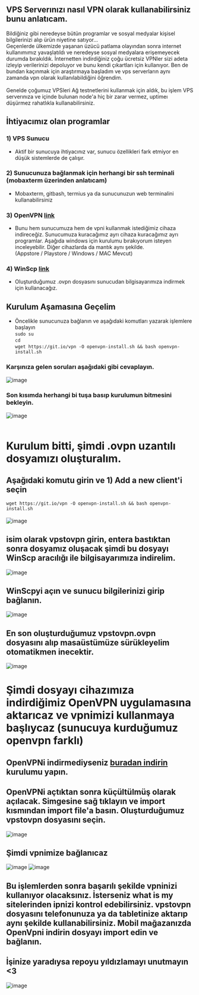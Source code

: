 
## VPS Serverınızı nasıl VPN olarak kullanabilirsiniz bunu anlatıcam.

Bildiğiniz gibi neredeyse bütün programlar ve sosyal medyalar kişisel bilgilerinizi alıp ürün niyetine satıyor... <br> Geçenlerde ülkemizde yaşanan üzücü patlama olayından sonra internet kullanımımız yavaşlatıldı ve neredeyse sosyal medyalara erişemeyecek durumda bırakıldık. İnternetten indirdiğiniz çoğu ücretsiz VPNler sizi adeta izleyip verilerinizi depoluyor ve bunu kendi çıkartları için kullanıyor. Ben de bundan kaçınmak için araştırmaya başladım ve vps serverların aynı zamanda vpn olarak kullanılabildiğini öğrendim. <br> <br>  Genelde çoğumuz VPSleri Ağ testnetlerini kullanmak için aldık, bu işlem VPS serverınıza ve içinde bulunan node'a hiç bir zarar vermez, uptimeı düşürmez rahatlıkla kullanabilirsiniz. 

## İhtiyacımız olan programlar
### 1) VPS Sunucu
  - Aktif bir sunucuya ihtiyacınız var, sunucu özellikleri fark etmiyor en düşük sistemlerde de çalışır.
  
### 2) Sunucunuza bağlanmak için herhangi bir ssh terminali (mobaxterm üzerinden anlatıcam)
  - Mobaxterm, gitbash, termius ya da sunucunuzun web terminalini kullanabilirsiniz
  
### 3) OpenVPN [link](https://openvpn.net/client-connect-vpn-for-windows/)
  - Bunu hem sunucumuza hem de vpni kullanmak istediğimiz cihaza indireceğiz. Sunucumuza kuracağımız ayrı cihaza kuracağımız ayrı programlar. Aşağıda windows için kurulumu bırakıyorum isteyen inceleyebilir. Diğer cihazlarda da mantık aynı şekilde. <br> (Appstore / Playstore / Windows / MAC Mevcut)

### 4) WinScp [link](https://winscp.net/eng/download.php)
  - Oluşturduğumuz .ovpn dosyasını sunucudan bilgisayarımıza indirmek için kullanacağız.
  
## Kurulum Aşamasına Geçelim

  - Öncelikle sunucunuza bağlanın ve aşağıdaki komutları yazarak işlemlere başlayın <br>
  `sudo su` <br>
  `cd` <br>
  `wget https://git.io/vpn -O openvpn-install.sh && bash openvpn-install.sh` <br>
  
  ### Karşınıza gelen soruları aşağıdaki gibi cevaplayın.
  ![image](https://user-images.githubusercontent.com/76253089/208157916-4e73f97a-27b9-42e3-a44b-48719ea7a07e.png)
  
  ### Son kısımda herhangi bi tuşa basıp kurulumun bitmesini bekleyin.
  ![image](https://user-images.githubusercontent.com/76253089/208158038-b3b92867-9dab-46b7-84d6-73b340019500.png)
  <br>
  <br>
  
  # Kurulum bitti, şimdi .ovpn uzantılı dosyamızı oluşturalım.
  ## Aşağıdaki komutu girin ve 1) Add a new client'i seçin
  `wget https://git.io/vpn -O openvpn-install.sh && bash openvpn-install.sh` <br>
  <br>
  ![image](https://user-images.githubusercontent.com/76253089/208158342-f24e15b1-d326-4296-9e13-66bf105e7156.png)
  
  ## isim olarak vpstovpn girin, entera bastıktan sonra dosyamız oluşacak şimdi bu dosyayı WinScp aracılığı ile bilgisayarımıza indirelim.
  ![image](https://user-images.githubusercontent.com/76253089/208158501-77cd8c7d-f27a-45ed-8eb8-3ba20240d48b.png)

  ## WinScpyi açın ve sunucu bilgilerinizi girip bağlanın.
  ![image](https://user-images.githubusercontent.com/76253089/208159256-9c7b69a9-795a-4064-9b03-d55b7bb1237f.png)

  ## En son oluşturduğumuz vpstovpn.ovpn dosyasını alıp masaüstümüze sürükleyelim otomatikmen inecektir.
  ![image](https://user-images.githubusercontent.com/76253089/208159732-07a51e94-4471-4d90-bd41-3282ec67f603.png)
  
  # Şimdi dosyayı cihazımıza indirdiğimiz OpenVPN uygulamasına aktarıcaz ve vpnimizi kullanmaya başlıycaz (sunucuya kurduğumuz openvpn farklı)
  ## OpenVPNi indirmediyseniz [buradan indirin](https://openvpn.net/client-connect-vpn-for-windows/) kurulumu yapın.
  
  ## OpenVPNi açtıktan sonra küçültülmüş olarak açılacak. Simgesine sağ tıklayın ve import kısmından import file'a basın. Oluşturduğumuz vpstovpn dosyasını seçin.
  ![image](https://user-images.githubusercontent.com/76253089/208160375-a0430f4b-2d36-41ba-98be-8c4e26dbacdc.png)
  
  ## Şimdi vpnimize bağlanıcaz 
  ![image](https://user-images.githubusercontent.com/76253089/208160602-18d7e4e0-053c-4010-a8df-2e2cc8484dfd.png)
  ![image](https://user-images.githubusercontent.com/76253089/208160890-8c8a9d8b-f3dd-4fec-a488-62a75efb8d08.png)
  
  ## Bu işlemlerden sonra başarılı şekilde vpninizi kullanıyor olacaksınız. İsterseniz what is my sitelerinden ipnizi kontrol edebilirsiniz. vpstovpn dosyasını telefonunuza ya da tabletinize aktarıp aynı şekilde kullanabilirsiniz. Mobil mağazanızda OpenVpni indirin dosyayı import edin ve bağlanın.

  ## İşinize yaradıysa repoyu yıldızlamayı unutmayın <3
  ![image](https://user-images.githubusercontent.com/76253089/208162651-4ccbca04-c344-4281-b16a-e9b43263480f.png)

